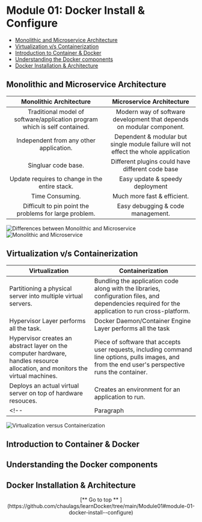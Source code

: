 # Module 01: Docker Install & Configure
 * [Monolithic and Microservice Architecture](https://github.com/chaulags/learnDocker/tree/main/Module01#monolithic-and-microservice-architecture)
 * [Virtualization v/s Containerization](https://github.com/chaulags/learnDocker/tree/main/Module01#virtualization-vs-containerization) 
 * [Introduction to Container & Docker](https://github.com/chaulags/learnDocker/tree/main/Module01#introduction-to-container--docker)
 * [Understanding the Docker components](https://github.com/chaulags/learnDocker/tree/main/Module01#understanding-the-docker-components)
 * [Docker Installation & Architecture](https://github.com/chaulags/learnDocker/tree/main/Module01#docker-installation--architecture)


## Monolithic and Microservice Architecture


| Monolithic Architecture      | Microservice Architecture |
| :-----------: | :-----------: |
| Traditional model of software/application program which is self contained.      | Modern way of software development that depends on modular component. |
| Independent from any other application.   | Dependent & modular but single module failure will not effect the whole application        |
| Singluar code base.   | Different plugins could have different code base        |
| Update requires to change in the entire stack.   | Easy update & speedy deployment        |
| Time Consuming.   | Much more fast & efficient.        |
| Difficult to pin point the problems for large problem.   | Easy debugging & code management.        |


![Differences between Monolithic and Microservice](https://miro.medium.com/max/1000/1*b5vneT_J4-dKejbYH4o5qg.png)
![Monolithic and Microservice](https://wac-cdn.atlassian.com/dam/jcr:b2be0d53-f4b2-46d8-9a34-993048cc6225/Monolith%20Vs%20Microservice%20image.png?cdnVersion=549)


## Virtualization v/s Containerization 

| Virtualization      | Containerization |
| ----------- | ----------- |
| Partitioning a physical server into multiple virtual servers.      | Bundling the application code along with the libraries, configuration files, and dependencies required for the application to run cross-platform.  |
| Hypervisor Layer performs all the task.   | Docker Daemon/Container Engine Layer performs all the task        |
| Hypervisor creates an abstract layer on the computer hardware, handles resource allocation, and monitors the virtual machines.   | Piece of software that accepts user requests, including command line options, pulls images, and from the end user's perspective runs the container.        |
| Deploys an actual virtual server on top of hardware resouces.   | Creates an environment for an application to run.      |
<!-- | Paragraph   | Text        | -->


![Virtualization versus Containerization](https://images.contentstack.io/v3/assets/blt300387d93dabf50e/bltb6200bc085503718/5e1f209a63d1b6503160c6d5/containers-vs-virtual-machines.jpg)

## Introduction to Container & Docker

## Understanding the Docker components

## Docker Installation & Architecture


<center> [** Go to top ** ](https://github.com/chaulags/learnDocker/tree/main/Module01#module-01-docker-install--configure) </center>
